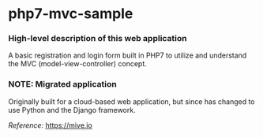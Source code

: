 # php7-mvc-sample
### High-level description of this web application
A basic registration and login form built in PHP7 to utilize and understand the MVC (model-view-controller) concept. 

### NOTE: Migrated application
Originally built for a cloud-based web application, but since has changed to use Python and the Django framework.

*Reference:* https://mive.io
